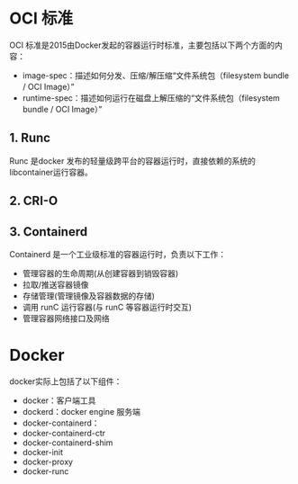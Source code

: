 # OCI 标准

OCI 标准是2015由Docker发起的容器运行时标准，主要包括以下两个方面的内容：

- image-spec：描述如何分发、压缩/解压缩“文件系统包（filesystem bundle / OCI Image）”
- runtime-spec：描述如何运行在磁盘上解压缩的“文件系统包（filesystem bundle / OCI Image）”



## 1. Runc

Runc 是docker 发布的轻量级跨平台的容器运行时，直接依赖的系统的libcontainer运行容器。

## 2. CRI-O

## 3. Containerd

Containerd 是一个工业级标准的容器运行时，负责以下工作：

- 管理容器的生命周期(从创建容器到销毁容器)
- 拉取/推送容器镜像
- 存储管理(管理镜像及容器数据的存储)
- 调用 runC 运行容器(与 runC 等容器运行时交互)
- 管理容器网络接口及网络

# Docker



docker实际上包括了以下组件：

- docker：客户端工具
- dockerd：docker engine 服务端
- docker-containerd：
- docker-containerd-ctr
- docker-containerd-shim
- docker-init
- docker-proxy
- docker-runc